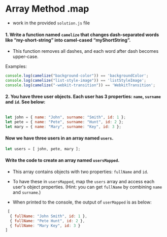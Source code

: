 # Array Method .map


- work in the provided `solution.js` file
#### 1. Write a function named `camelize` that changes dash-separated words like “my-short-string” into camel-cased “myShortString”.

* This function removes all dashes, and each word after dash becomes upper-case.

Examples:
```js
console.log(camelize("background-color")) == 'backgroundColor';
console.log(camelize("list-style-image")) == 'listStyleImage';
console.log(camelize("-webkit-transition")) == 'WebkitTransition';
``` 

#### 2. You have three user objects. Each user has 3 properties: `name`, `surname` and `id`. See below:

```js

let john = { name: "John", surname: "Smith", id: 1 };
let pete = { name: "Pete", surname: "Hunt", id: 2 };
let mary = { name: "Mary", surname: "Key", id: 3 };

```
#### Now we have three users in an array named `users`.

```js
let users = [ john, pete, mary ];
```

 #### Write the code to create an array named `usersMapped`. 
 
* This array contains objects with two properties: `fullName` and `id`. 
* To have these in `usersMapped`, map the `users` array and access each user's object properties. (Hint: you can get `fullName` by combining `name` and `surname`.)

* When printed to the console, the output of `userMapped` is as below: 

```js
 [
  { fullName: "John Smith", id: 1 },
  { fullName: "Pete Hunt", id: 2 },
  { fullName: "Mary Key", id: 3 }
]
```